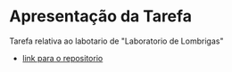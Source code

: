 # Apresentação da Tarefa

Tarefa relativa ao labotario de "Laboratorio de Lombrigas"

- [link para o repositorio](https://github.com/Antonio214/mc322/blob/main/lab02/lab02-java-estruturas.ipynb)
